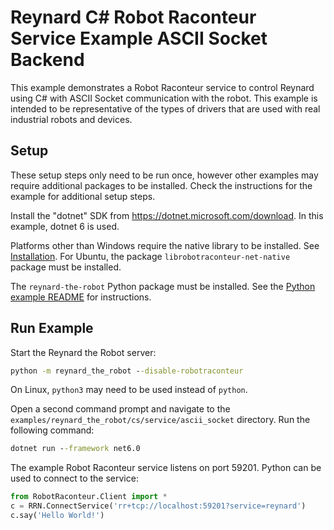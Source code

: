 # Reynard C\# Robot Raconteur Service Example ASCII Socket Backend

This example demonstrates a Robot Raconteur service to control Reynard using C\# with ASCII Socket communication
with the robot. This example is intended to be representative of the types of drivers that are used with real
industrial robots and devices.

## Setup

These setup steps only need to be run once, however other examples may require additional packages to be installed.
Check the instructions for the example for additional setup steps.

Install the "dotnet" SDK from https://dotnet.microsoft.com/download. In this example, dotnet 6 is used.

Platforms other than Windows require the native library to be installed. See
[Installation](https://github.com/robotraconteur/robotraconteur/blob/master/docs/common/installation.md). For
Ubuntu, the package `librobotraconteur-net-native` package must be installed.

The `reynard-the-robot` Python package must be installed. See the [Python example README](../../python/service/README.md)
for instructions.

## Run Example

Start the Reynard the Robot server:

```cmd
python -m reynard_the_robot --disable-robotraconteur
```

On Linux, `python3` may need to be used instead of `python`.

Open a second command prompt and navigate to the `examples/reynard_the_robot/cs/service/ascii_socket` directory.
Run the following command:

```cmd
dotnet run --framework net6.0
```

The example Robot Raconteur service listens on port 59201. Python can be used to connect to the service:

```python
from RobotRaconteur.Client import *
c = RRN.ConnectService('rr+tcp://localhost:59201?service=reynard')
c.say('Hello World!')
```
